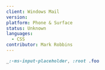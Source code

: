 ```yaml
---
client: Windows Mail
version:
platform: Phone & Surface
status: Unknown
languages:
  - CSS
contributor: Mark Robbins
---
```


```css
_:-ms-input-placeholder, :root .foo
```
